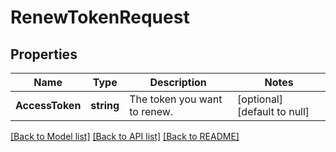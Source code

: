 # RenewTokenRequest

## Properties

 Name            | Type       | Description                  | Notes                        
-----------------|------------|------------------------------|------------------------------
 **AccessToken** | **string** | The token you want to renew. | [optional] [default to null] 

[[Back to Model list]](../README.md#documentation-for-models) [[Back to API list]](../README.md#documentation-for-api-endpoints) [[Back to README]](../README.md)

